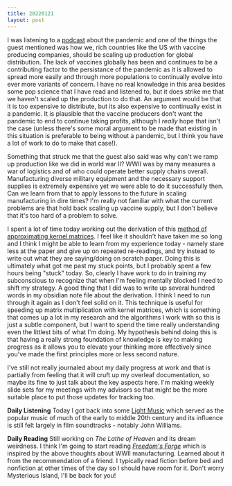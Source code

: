 ```yaml
---
title: 20220121
layout: post
---
```


I was listening to a [podcast](https://open.spotify.com/episode/3UbwjoDzJBW6hxfTca8BWg?si=dc331ec7d629491d) about the pandemic and one of the things the guest mentioned was how we, rich countries like the US with vaccine producing companies, should be scaling up production for global distribution. The lack of vaccines globally has been and continues to be a contributing factor to the persistance of the pandemic as it is allowed to spread more easily and through more populations to continually evolve into ever more variants of concern. I have no real knowledge in this area besides some pop science that I have read and listened to, but it does strike me that we haven't scaled up the production to do that. An argument would be that it is too expensive to distribute, but its also expensive to continually exist in a pandemic. It is plausible that the vaccine producers don't want the pandemic to end to continue taking profits, although I *really* hope that isn't the case (unless there's some moral argument to be made that existing in this situation is preferable to being without a pandemic, but I think you have a lot of work to do to make that case!). 

Something that struck me that the guest also said was why can't we ramp up production like we did in world war II? WWII was by many measures a war of logistics and of who could operate better supply chains overall. Manufacturing diverse military equipment and the necessary support supplies is extremely expensive yet we were able to do it successfully then. Can we learn from that to apply lessons to the future in scaling manufacturing in dire times? I'm really not familiar with what the current problems are that hold back scaling up vaccine supply, but I don't believe that it's too hard of a problem to solve. 

I spent a lot of time today working out the derivation of this [method of approximating kernel matrices](https://proceedings.neurips.cc/paper/2000/file/19de10adbaa1b2ee13f77f679fa1483a-Paper.pdf). I feel like it shouldn't have taken me so long and I think I might be able to learn from my experience today - namely stare less at the paper and give up on repeated re-readings, and try instead to write out what they are saying/doing on scratch paper. Doing this is ultimately what got me past my stuck points, but I probably spent a few hours being "stuck" today. So, clearly I have work to do in training my subconscious to recognize that when I'm feeling mentally blocked I need to shift my strategy. A good thing that I did was to write up several hundred words in my obsidian note file about the derivation. I think I need to run through it again as I don't feel solid on it. This technique is useful for speeding up matrix multiplication with kernel matrices, which is something that comes up a lot in my research and the algorithms I work with so this is just a subtle component, but I want to spend the time really understanding even the littlest bits of what I'm doing. My hypothesis behind doing this is that having a really strong foundation of knowledge is key to making progress as it allows you to elevate your thinking more effectively since you've made the first principles more or less second nature. 

I've still not really journaled about my daily progress at work and that is partially from feeling that it will cruft up my overleaf documentation, so maybe its fine to just talk about the key aspects here. I'm making weekly slide sets for my meetings with my advisors so that might be the more suitable place to put those updates for tracking too. 

**Daily Listening**
Today I got back into some [Light Music](https://open.spotify.com/album/5UtQs6Fks1Ia15PCBxDqTt?si=rS3XqxiRSrywVIdWV_KDUw) which served as the popular music of much of the early to middle 20th century and its influence is still felt largely in film soundtracks - notably John Williams. 

**Daily Reading**
Still working on *The Lathe of Heaven* and its dream weirdness. I think I'm going to start reading *[Freedom's Forge](https://www.goodreads.com/book/show/13152691-freedom-s-forge)* which is inspired by the above thoughts about WWII manufacturing. Learned about it from the recommendation of a friend. I typically read fiction before bed and nonfiction at other times of the day so I should have room for it. Don't worry Mysterious Island, I'll be back for you!